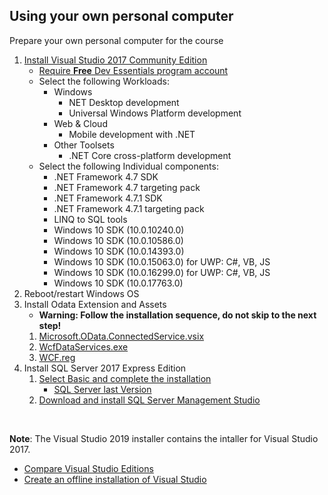 ## Using your own personal computer

Prepare your own personal computer for the course

1. [Install Visual Studio 2017 Community Edition](https://visualstudio.microsoft.com/vs/older-downloads/)
   * [Require **Free** Dev Essentials program account](https://visualstudio.microsoft.com/dev-essentials/)
   * Select the following Workloads:
     * Windows
       * NET Desktop development
       * Universal Windows Platform development 
     * Web & Cloud
        * Mobile development with .NET 
     * Other Toolsets
        * .NET Core cross-platform development 
   * Select the following Individual components:
     * .NET Framework 4.7 SDK
     * .NET Framework 4.7 targeting pack
     * .NET Framework 4.7.1 SDK
     * .NET Framework 4.7.1 targeting pack
     * LINQ to SQL tools
     * Windows 10 SDK (10.0.10240.0)
     * Windows 10 SDK (10.0.10586.0)
     * Windows 10 SDK (10.0.14393.0)
     * Windows 10 SDK (10.0.15063.0) for UWP: C#, VB, JS
     * Windows 10 SDK (10.0.16299.0) for UWP: C#, VB, JS
     * Windows 10 SDK (10.0.17763.0)  
1. Reboot/restart Windows OS
1. Install Odata Extension and Assets
   * **Warning: Follow the installation sequence, do not skip to the next step!**
   1. [Microsoft.OData.ConnectedService.vsix](https://github.com/MicrosoftLearning/20483-Programming-in-C-Sharp/blob/master/Allfiles/Assets/Microsoft.OData.ConnectedService.vsix?raw=true)
   1. [WcfDataServices.exe](https://github.com/MicrosoftLearning/20483-Programming-in-C-Sharp/blob/master/Allfiles/Assets/WcfDataServices.exe?raw=true)
   1. [WCF.reg](https://raw.githubusercontent.com/MicrosoftLearning/20483-Programming-in-C-Sharp/master/Allfiles/Assets/WCF.reg)   
1. Install SQL Server 2017 Express Edition 
   1. [Select Basic and complete the installation](https://www.microsoft.com/en-us/download/details.aspx?id=5599)
      * [SQL Server last Version](https://www.microsoft.com/en-us/sql-server/sql-server-downloads)
   1. [Download and install SQL Server Management Studio](https://docs.microsoft.com/en-us/sql/ssms/download-sql-server-management-studio-ssms?view=sql-server-2017)

<br>

**Note**: The Visual Studio 2019 installer contains the intaller for Visual Studio 2017.
 * [Compare Visual Studio Editions](https://visualstudio.microsoft.com/vs/compare/)
 * [Create an offline installation of Visual Studio](https://docs.microsoft.com/en-us/visualstudio/install/create-an-offline-installation-of-visual-studio)
